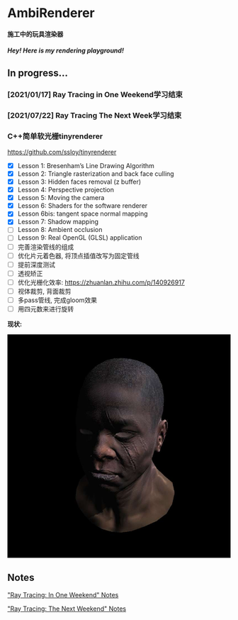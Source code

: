 ﻿# AmbiRenderer
#### 施工中的玩具渲染器

#### *Hey! Here is my rendering playground!*

## In progress...

### [2021/01/17] Ray Tracing in One Weekend学习结束

### [2021/07/22] Ray Tracing The Next Week学习结束

### C++简单软光栅tinyrenderer

https://github.com/ssloy/tinyrenderer

- [x] Lesson 1: Bresenham’s Line Drawing Algorithm
- [x] Lesson 2: Triangle rasterization and back face culling
- [x] Lesson 3: Hidden faces removal (z buffer)
- [x] Lesson 4: Perspective projection
- [x] Lesson 5: Moving the camera
- [x] Lesson 6: Shaders for the software renderer
- [x] Lesson 6bis: tangent space normal mapping
- [x] Lesson 7: Shadow mapping
- [ ] Lesson 8: Ambient occlusion
- [ ] Lesson 9: Real OpenGL (GLSL) application
- [ ] 完善渲染管线的组成
- [ ] 优化片元着色器, 将顶点插值改写为固定管线
- [ ] 提前深度测试
- [ ] 透视矫正
- [ ] 优化光栅化效率: https://zhuanlan.zhihu.com/p/140926917
- [ ] 视体裁剪, 背面裁剪
- [ ] 多pass管线, 完成gloom效果
- [ ] 用四元数来进行旋转

**现状:**

![Result](./Documents/Results/tinyrenderer/Lesson7.jpg)

## Notes

["Ray Tracing: In One Weekend" Notes](./Documents/Notes/Ray_Tracing_in_One_Weekend/README.md)

["Ray Tracing: The Next Weekend" Notes](./Documents/Notes/Ray_Tracing_The_Next_Week/README.md)